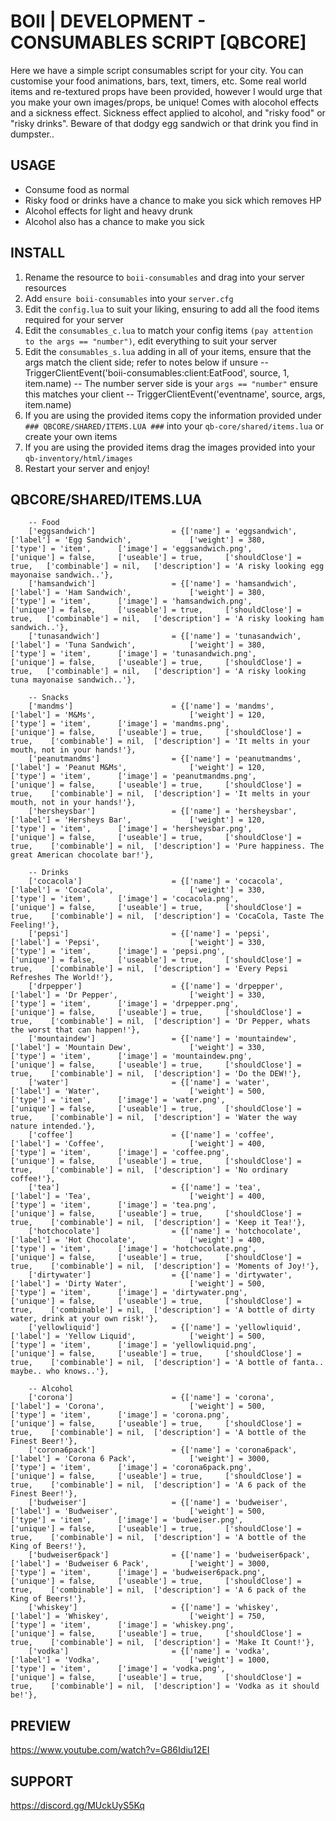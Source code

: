 # BOII | DEVELOPMENT - CONSUMABLES SCRIPT [QBCORE] #

Here we have a simple script consumables script for your city.
You can customise your food animations, bars, text, timers, etc.
Some real world items and re-textured props have been provided, however I would urge that you make your own images/props, be unique!
Comes with alocohol effects and a sickness effect.
Sickness effect applied to alcohol, and "risky food" or "risky drinks".
Beware of that dodgy egg sandwich or that drink you find in dumpster..

## USAGE ##

- Consume food as normal
- Risky food or drinks have a chance to make you sick which removes HP
- Alcohol effects for light and heavy drunk
- Alcohol also has a chance to make you sick

## INSTALL ##

1) Rename the resource to `boii-consumables` and drag into your server resources
2) Add `ensure boii-consumables` into your `server.cfg`
2) Edit the `config.lua` to suit your liking, ensuring to add all the food items required for your server
3) Edit the `consumables_c.lua` to match your config items `(pay attention to the args == "number")`, edit everything to suit your server
4) Edit the `consumables_s.lua` adding in all of your items, ensure that the args match the client side; refer to notes below if unsure
--  TriggerClientEvent('boii-consumables:client:EatFood', source, 1, item.name) -- The number server side is your `args == "number"` ensure this matches your client
--  TriggerClientEvent('eventname', source, args, item.name)
5) If you are using the provided items copy the information provided under `### QBCORE/SHARED/ITEMS.LUA ###` into your `qb-core/shared/items.lua` or create your own items
6) If you are using the provided items drag the images provided into your `qb-inventory/html/images`
7) Restart your server and enjoy!

## QBCORE/SHARED/ITEMS.LUA ##
```
	-- Food
	['eggsandwich'] 				= {['name'] = 'eggsandwich', 			 	  	['label'] = 'Egg Sandwich', 			['weight'] = 380, 		['type'] = 'item', 		['image'] = 'eggsandwich.png', 		    ['unique'] = false, 	['useable'] = true, 	['shouldClose'] = true,   ['combinable'] = nil,   ['description'] = 'A risky looking egg mayonaise sandwich..'},
	['hamsandwich'] 				= {['name'] = 'hamsandwich', 			 	  	['label'] = 'Ham Sandwich', 			['weight'] = 380, 		['type'] = 'item', 		['image'] = 'hamsandwich.png', 		    ['unique'] = false, 	['useable'] = true, 	['shouldClose'] = true,   ['combinable'] = nil,   ['description'] = 'A risky looking ham sandwich..'},
	['tunasandwich'] 				= {['name'] = 'tunasandwich', 			 	  	['label'] = 'Tuna Sandwich', 			['weight'] = 380, 		['type'] = 'item', 		['image'] = 'tunasandwich.png', 		['unique'] = false, 	['useable'] = true, 	['shouldClose'] = true,   ['combinable'] = nil,   ['description'] = 'A risky looking tuna mayonaise sandwich..'},
	
	-- Snacks
	['mandms'] 		 				= {['name'] = 'mandms', 			  			['label'] = 'M&Ms', 					['weight'] = 120, 		['type'] = 'item', 		['image'] = 'mandms.png', 				['unique'] = false, 	['useable'] = true, 	['shouldClose'] = true,	   ['combinable'] = nil,  ['description'] = 'It melts in your mouth, not in your hands!'},
	['peanutmandms'] 		 		= {['name'] = 'peanutmandms', 			  		['label'] = 'Peanut M&Ms', 				['weight'] = 120, 		['type'] = 'item', 		['image'] = 'peanutmandms.png', 		['unique'] = false, 	['useable'] = true, 	['shouldClose'] = true,	   ['combinable'] = nil,  ['description'] = 'It melts in your mouth, not in your hands!'},
	['hersheysbar'] 		 		= {['name'] = 'hersheysbar', 			  		['label'] = 'Hersheys Bar', 			['weight'] = 120, 		['type'] = 'item', 		['image'] = 'hersheysbar.png', 			['unique'] = false, 	['useable'] = true, 	['shouldClose'] = true,	   ['combinable'] = nil,  ['description'] = 'Pure happiness. The great American chocolate bar!'},

	-- Drinks
	['cocacola'] 				 	= {['name'] = 'cocacola', 			  	  		['label'] = 'CocaCola', 				['weight'] = 330, 		['type'] = 'item', 		['image'] = 'cocacola.png', 			['unique'] = false, 	['useable'] = true, 	['shouldClose'] = true,	   ['combinable'] = nil,  ['description'] = 'CocaCola, Taste The Feeling!'},
	['pepsi'] 				 		= {['name'] = 'pepsi', 			  	  			['label'] = 'Pepsi', 					['weight'] = 330, 		['type'] = 'item', 		['image'] = 'pepsi.png', 				['unique'] = false, 	['useable'] = true, 	['shouldClose'] = true,	   ['combinable'] = nil,  ['description'] = 'Every Pepsi Refreshes The World!'},
	['drpepper'] 				 	= {['name'] = 'drpepper', 			  	  		['label'] = 'Dr Pepper', 				['weight'] = 330, 		['type'] = 'item', 		['image'] = 'drpepper.png', 			['unique'] = false, 	['useable'] = true, 	['shouldClose'] = true,	   ['combinable'] = nil,  ['description'] = 'Dr Pepper, whats the worst that can happen!'},
	['mountaindew'] 				= {['name'] = 'mountaindew', 			  	  	['label'] = 'Mountain Dew', 			['weight'] = 330, 		['type'] = 'item', 		['image'] = 'mountaindew.png', 			['unique'] = false, 	['useable'] = true, 	['shouldClose'] = true,	   ['combinable'] = nil,  ['description'] = 'Do the DEW!'},
	['water'] 						= {['name'] = 'water', 			  	  			['label'] = 'Water', 					['weight'] = 500, 		['type'] = 'item', 		['image'] = 'water.png', 				['unique'] = false, 	['useable'] = true, 	['shouldClose'] = true,	   ['combinable'] = nil,  ['description'] = 'Water the way nature intended.'},
	['coffee'] 				 		= {['name'] = 'coffee', 			  	  		['label'] = 'Coffee', 					['weight'] = 400, 		['type'] = 'item', 		['image'] = 'coffee.png', 				['unique'] = false, 	['useable'] = true, 	['shouldClose'] = true,	   ['combinable'] = nil,  ['description'] = 'No ordinary coffee!'},
	['tea'] 				 		= {['name'] = 'tea', 			  	  			['label'] = 'Tea', 						['weight'] = 400, 		['type'] = 'item', 		['image'] = 'tea.png', 					['unique'] = false, 	['useable'] = true, 	['shouldClose'] = true,	   ['combinable'] = nil,  ['description'] = 'Keep it Tea!'},
	['hotchocolate'] 				= {['name'] = 'hotchocolate', 			  	  	['label'] = 'Hot Chocolate', 			['weight'] = 400, 		['type'] = 'item', 		['image'] = 'hotchocolate.png', 		['unique'] = false, 	['useable'] = true, 	['shouldClose'] = true,	   ['combinable'] = nil,  ['description'] = 'Moments of Joy!'},
	['dirtywater'] 					= {['name'] = 'dirtywater', 			  	  	['label'] = 'Dirty Water', 				['weight'] = 500, 		['type'] = 'item', 		['image'] = 'dirtywater.png', 			['unique'] = false, 	['useable'] = true, 	['shouldClose'] = true,	   ['combinable'] = nil,  ['description'] = 'A bottle of dirty water, drink at your own risk!'},
	['yellowliquid'] 				= {['name'] = 'yellowliquid', 			  	  	['label'] = 'Yellow Liquid', 			['weight'] = 500, 		['type'] = 'item', 		['image'] = 'yellowliquid.png', 		['unique'] = false, 	['useable'] = true, 	['shouldClose'] = true,	   ['combinable'] = nil,  ['description'] = 'A bottle of fanta.. maybe.. who knows..'},

	-- Alcohol
	['corona'] 				 		= {['name'] = 'corona', 			  	  		['label'] = 'Corona', 					['weight'] = 500, 		['type'] = 'item', 		['image'] = 'corona.png', 				['unique'] = false, 	['useable'] = true, 	['shouldClose'] = true,	   ['combinable'] = nil,  ['description'] = 'A bottle of the Finest Beer!'},
	['corona6pack'] 				= {['name'] = 'corona6pack', 			  	  	['label'] = 'Corona 6 Pack', 			['weight'] = 3000, 		['type'] = 'item', 		['image'] = 'corona6pack.png', 			['unique'] = false, 	['useable'] = true, 	['shouldClose'] = true,	   ['combinable'] = nil,  ['description'] = 'A 6 pack of the Finest Beer!'},
	['budweiser'] 				 	= {['name'] = 'budweiser', 			  	  		['label'] = 'Budweiser', 				['weight'] = 500, 		['type'] = 'item', 		['image'] = 'budweiser.png', 			['unique'] = false, 	['useable'] = true, 	['shouldClose'] = true,	   ['combinable'] = nil,  ['description'] = 'A bottle of the King of Beers!'},
	['budweiser6pack'] 				= {['name'] = 'budweiser6pack', 			  	['label'] = 'Budweiser 6 Pack', 		['weight'] = 3000, 		['type'] = 'item', 		['image'] = 'budweiser6pack.png', 		['unique'] = false, 	['useable'] = true, 	['shouldClose'] = true,	   ['combinable'] = nil,  ['description'] = 'A 6 pack of the King of Beers!'},
	['whiskey'] 				 	= {['name'] = 'whiskey', 			  	  		['label'] = 'Whiskey', 					['weight'] = 750, 		['type'] = 'item', 		['image'] = 'whiskey.png', 				['unique'] = false, 	['useable'] = true, 	['shouldClose'] = true,	   ['combinable'] = nil,  ['description'] = 'Make It Count!'},
	['vodka'] 				 		= {['name'] = 'vodka', 			  	  			['label'] = 'Vodka', 					['weight'] = 1000, 		['type'] = 'item', 		['image'] = 'vodka.png', 				['unique'] = false, 	['useable'] = true, 	['shouldClose'] = true,	   ['combinable'] = nil,  ['description'] = 'Vodka as it should be!'},
```

## PREVIEW ##
https://www.youtube.com/watch?v=G86Idiu12EI

## SUPPORT ##
https://discord.gg/MUckUyS5Kq
